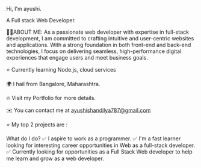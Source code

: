 Hi, I'm ayushi.

A Full stack Web Developer. 

👨‍💻ABOUT ME:
As a passionate web developer with expertise in full-stack development, I am committed to crafting intuitive and user-centric websites and applications. With a strong foundation in both front-end and back-end technologies, I focus on delivering seamless, high-performance digital experiences that engage users and meet business goals.

⭐ Currently learning Node.js, cloud services 

🌍 I hail from Bangalore, Maharashtra.

🔥 Visit my Portfolio for more details.

✉️ You can contact me at ayushishandilya787@gmail.com

⭐ My top 2 projects are : 

What do I do? 
✅ I aspire to work as a programmer.
✅ I'm a fast learner looking for interesting career opportunities in Web as a full-stack developer.
✅ Currently looking for opportunities as a Full Stack Web developer to help me learn and grow as a web developer.




